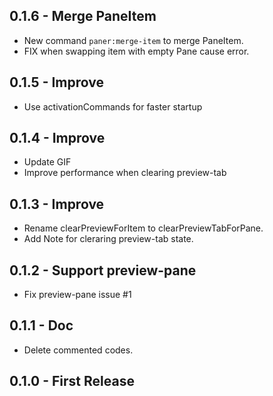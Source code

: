 ## 0.1.6 - Merge PaneItem
- New command `paner:merge-item` to merge PaneItem.
- FIX when swapping item with empty Pane cause error.

## 0.1.5 - Improve
- Use activationCommands for faster startup

## 0.1.4 - Improve
* Update GIF
* Improve performance when clearing preview-tab

## 0.1.3 - Improve
* Rename clearPreviewForItem to clearPreviewTabForPane.
* Add Note for cleraring preview-tab state.

## 0.1.2 - Support preview-pane
* Fix preview-pane issue #1

## 0.1.1 - Doc
* Delete commented codes.

## 0.1.0 - First Release
